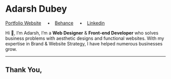 # Adarsh Dubey
[Portfolio Website](https://adarshdubey.com) &nbsp; &nbsp; &bull; &nbsp; &nbsp;[Behance](https://behance.net/dubyadarsh) &nbsp; &nbsp; &bull; &nbsp; &nbsp;[Linkedin](https://linkedin.com/in/dubeyadarsh)

Hi 👋, I’m Adarsh, I’m a **Web Designer** & **Front-end Developer** who solves business problems with aesthetic designs and functional websites. With my expertise in Brand & Website Strategy, I have helped numerous businesses grow.

---



## Thank You,
